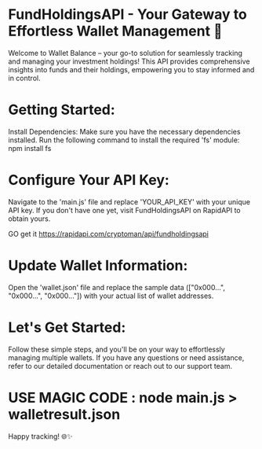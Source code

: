 # FundHoldingsAPI - Your Gateway to Effortless Wallet Management 🚀

Welcome to Wallet Balance – your go-to solution for seamlessly tracking and managing your investment holdings! This API provides comprehensive insights into funds and their holdings, empowering you to stay informed and in control.

# Getting Started:
Install Dependencies:
Make sure you have the necessary dependencies installed. Run the following command to install the required 'fs' module:
npm install fs

# Configure Your API Key:
Navigate to the 'main.js' file and replace 'YOUR_API_KEY' with your unique API key. If you don't have one yet, visit FundHoldingsAPI on RapidAPI to obtain yours.

GO get it https://rapidapi.com/cryptoman/api/fundholdingsapi

# Update Wallet Information:
Open the 'wallet.json' file and replace the sample data (["0x000...", "0x000...", "0x000..."]) with your actual list of wallet addresses.

# Let's Get Started:
Follow these simple steps, and you'll be on your way to effortlessly managing multiple wallets. If you have any questions or need assistance, refer to our detailed documentation or reach out to our support team.

# USE MAGIC CODE : node main.js > walletresult.json

Happy tracking! 🌐✨